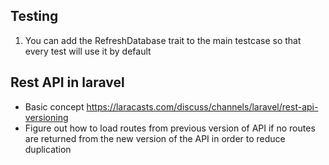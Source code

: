 ## Testing
1. You can add the RefreshDatabase trait to the main testcase so that every test will use it by default

## Rest API in laravel
+ Basic concept https://laracasts.com/discuss/channels/laravel/rest-api-versioning
+ Figure out how to load routes from previous version of API if no routes are returned from the new version of the API in order to reduce duplication